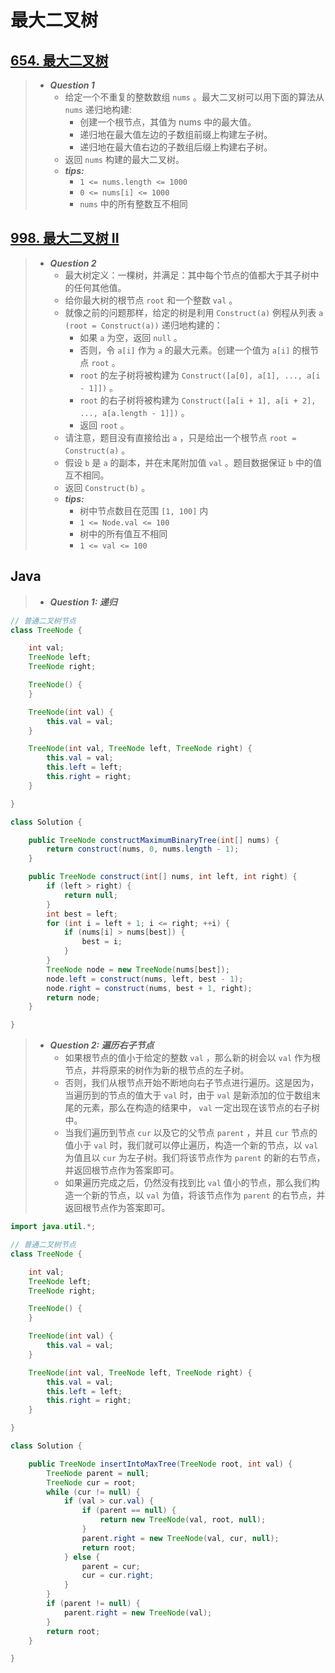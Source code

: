 # 最大二叉树

## [654. 最大二叉树](https://leetcode.cn/problems/maximum-binary-tree/)

> - ***Question 1***
>   - 给定一个不重复的整数数组 `nums` 。最大二叉树可以用下面的算法从 `nums` 递归地构建:
>     - 创建一个根节点，其值为 nums 中的最大值。
>     - 递归地在最大值左边的子数组前缀上构建左子树。
>     - 递归地在最大值右边的子数组后缀上构建右子树。
>   - 返回 `nums` 构建的最大二叉树。
>   - ***tips:***
>     - `1 <= nums.length <= 1000`
>     - `0 <= nums[i] <= 1000`
>     - `nums` 中的所有整数互不相同

## [998. 最大二叉树 II](https://leetcode.cn/problems/maximum-binary-tree-ii/)

> - ***Question 2***
>   - 最大树定义：一棵树，并满足：其中每个节点的值都大于其子树中的任何其他值。
>   - 给你最大树的根节点 `root` 和一个整数 `val` 。
>   - 就像之前的问题那样，给定的树是利用 `Construct(a)` 例程从列表 `a (root = Construct(a))` 递归地构建的：
>     - 如果 `a` 为空，返回 `null` 。
>     - 否则，令 `a[i]` 作为 `a` 的最大元素。创建一个值为 `a[i]` 的根节点 `root` 。
>     - `root` 的左子树将被构建为 `Construct([a[0], a[1], ..., a[i - 1]])` 。
>     - `root` 的右子树将被构建为 `Construct([a[i + 1], a[i + 2], ..., a[a.length - 1]])` 。
>     - 返回 `root` 。
>   - 请注意，题目没有直接给出 `a` ，只是给出一个根节点 `root = Construct(a)` 。
>   - 假设 `b` 是 `a` 的副本，并在末尾附加值 `val` 。题目数据保证 `b` 中的值互不相同。
>   - 返回 `Construct(b)` 。
>   - ***tips:***
>     - 树中节点数目在范围 `[1, 100]` 内
>     - `1 <= Node.val <= 100`
>     - 树中的所有值互不相同
>     - `1 <= val <= 100`

## Java

> - ***Question 1: 递归***

```java
// 普通二叉树节点
class TreeNode {

    int val;
    TreeNode left;
    TreeNode right;

    TreeNode() {
    }

    TreeNode(int val) {
        this.val = val;
    }

    TreeNode(int val, TreeNode left, TreeNode right) {
        this.val = val;
        this.left = left;
        this.right = right;
    }

}

class Solution {

    public TreeNode constructMaximumBinaryTree(int[] nums) {
        return construct(nums, 0, nums.length - 1);
    }

    public TreeNode construct(int[] nums, int left, int right) {
        if (left > right) {
            return null;
        }
        int best = left;
        for (int i = left + 1; i <= right; ++i) {
            if (nums[i] > nums[best]) {
                best = i;
            }
        }
        TreeNode node = new TreeNode(nums[best]);
        node.left = construct(nums, left, best - 1);
        node.right = construct(nums, best + 1, right);
        return node;
    }

}
```

> - ***Question 2: 遍历右子节点***
>   - 如果根节点的值小于给定的整数 `val` ，那么新的树会以 `val` 作为根节点，并将原来的树作为新的根节点的左子树。
>   - 否则，我们从根节点开始不断地向右子节点进行遍历。这是因为，当遍历到的节点的值大于 `val` 时，由于 `val` 是新添加的位于数组末尾的元素，那么在构造的结果中， `val` 一定出现在该节点的右子树中。
>   - 当我们遍历到节点 `cur` 以及它的父节点 `parent` ，并且 `cur` 节点的值小于 `val` 时，我们就可以停止遍历，构造一个新的节点，以 `val` 为值且以 `cur` 为左子树。我们将该节点作为 `parent` 的新的右节点，并返回根节点作为答案即可。
>   - 如果遍历完成之后，仍然没有找到比 `val` 值小的节点，那么我们构造一个新的节点，以 `val` 为值，将该节点作为 `parent` 的右节点，并返回根节点作为答案即可。

```java
import java.util.*;

// 普通二叉树节点
class TreeNode {

    int val;
    TreeNode left;
    TreeNode right;

    TreeNode() {
    }

    TreeNode(int val) {
        this.val = val;
    }

    TreeNode(int val, TreeNode left, TreeNode right) {
        this.val = val;
        this.left = left;
        this.right = right;
    }

}

class Solution {

    public TreeNode insertIntoMaxTree(TreeNode root, int val) {
        TreeNode parent = null;
        TreeNode cur = root;
        while (cur != null) {
            if (val > cur.val) {
                if (parent == null) {
                    return new TreeNode(val, root, null);
                }
                parent.right = new TreeNode(val, cur, null);
                return root;
            } else {
                parent = cur;
                cur = cur.right;
            }
        }
        if (parent != null) {
            parent.right = new TreeNode(val);
        }
        return root;
    }

}
```
